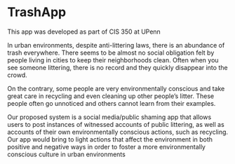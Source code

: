 # TrashApp
This app was developed as part of CIS 350 at UPenn

In urban environments, despite anti-littering laws, there is an abundance of trash everywhere. There seems to be almost no social obligation felt by people living in cities to keep their neighborhoods clean. Often when you see someone littering, there is no record and they quickly disappear into the crowd.

On the contrary, some people are very environmentally conscious and take great care in recycling and even cleaning up other people’s litter. These people often go unnoticed and others cannot learn from their examples.

Our proposed system is a social media/public shaming app that allows users to post instances of witnessed accounts of public littering, as well as accounts of their own environmentally conscious actions, such as recycling. Our app would bring to light actions that affect the environment in both positive and negative ways in order to foster a more environmentally conscious culture in urban environments
